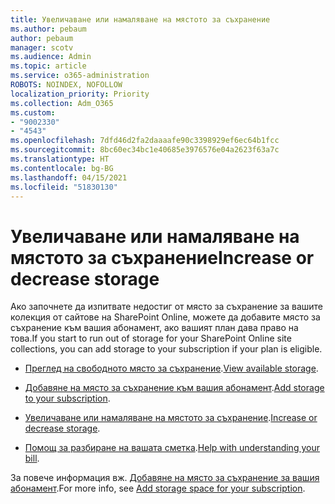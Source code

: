 ```yaml
---
title: Увеличаване или намаляване на мястото за съхранение
ms.author: pebaum
author: pebaum
manager: scotv
ms.audience: Admin
ms.topic: article
ms.service: o365-administration
ROBOTS: NOINDEX, NOFOLLOW
localization_priority: Priority
ms.collection: Adm_O365
ms.custom:
- "9002330"
- "4543"
ms.openlocfilehash: 7dfd46d2fa2daaaafe90c3398929ef6ec64b1fcc
ms.sourcegitcommit: 8bc60ec34bc1e40685e3976576e04a2623f63a7c
ms.translationtype: HT
ms.contentlocale: bg-BG
ms.lasthandoff: 04/15/2021
ms.locfileid: "51830130"
---
```

# <a name="increase-or-decrease-storage"></a><span data-ttu-id="6ad89-102">Увеличаване или намаляване на мястото за съхранение</span><span class="sxs-lookup"><span data-stu-id="6ad89-102">Increase or decrease storage</span></span>

<span data-ttu-id="6ad89-103">Ако започнете да изпитвате недостиг от място за съхранение за вашите колекция от сайтове на SharePoint Online, можете да добавите място за съхранение към вашия абонамент, ако вашият план дава право на това.</span><span class="sxs-lookup"><span data-stu-id="6ad89-103">If you start to run out of storage for your SharePoint Online site collections, you can add storage to your subscription if your plan is eligible.</span></span> 

- <span data-ttu-id="6ad89-104">[Преглед на свободното място за съхранение](https://docs.microsoft.com/microsoft-365/commerce/add-storage-space?view=o365-worldwide#view-available-storage).</span><span class="sxs-lookup"><span data-stu-id="6ad89-104">[View available storage](https://docs.microsoft.com/microsoft-365/commerce/add-storage-space?view=o365-worldwide#view-available-storage).</span></span> 

- <span data-ttu-id="6ad89-105">[Добавяне на място за съхранение към вашия абонамент](https://docs.microsoft.com/microsoft-365/commerce/add-storage-space?view=o365-worldwide#add-storage-to-your-subscription).</span><span class="sxs-lookup"><span data-stu-id="6ad89-105">[Add storage to your subscription](https://docs.microsoft.com/microsoft-365/commerce/add-storage-space?view=o365-worldwide#add-storage-to-your-subscription).</span></span> 

- <span data-ttu-id="6ad89-106">[Увеличаване или намаляване на мястото за съхранение](https://docs.microsoft.com/microsoft-365/commerce/add-storage-space?view=o365-worldwide#increase-or-decrease-storage).</span><span class="sxs-lookup"><span data-stu-id="6ad89-106">[Increase or decrease storage](https://docs.microsoft.com/microsoft-365/commerce/add-storage-space?view=o365-worldwide#increase-or-decrease-storage).</span></span> 

- <span data-ttu-id="6ad89-107">[Помощ за разбиране на вашата сметка](https://docs.microsoft.com/microsoft-365/commerce/billing-and-payments/understand-your-invoice?view=o365-worldwide).</span><span class="sxs-lookup"><span data-stu-id="6ad89-107">[Help with understanding your bill](https://docs.microsoft.com/microsoft-365/commerce/billing-and-payments/understand-your-invoice?view=o365-worldwide).</span></span>

<span data-ttu-id="6ad89-108">За повече информация вж. [Добавяне на място за съхранение за вашия абонамент](https://docs.microsoft.com/microsoft-365/commerce/add-storage-space?view=o365-worldwide).</span><span class="sxs-lookup"><span data-stu-id="6ad89-108">For more info, see [Add storage space for your subscription](https://docs.microsoft.com/microsoft-365/commerce/add-storage-space?view=o365-worldwide).</span></span> 
